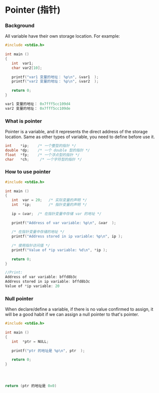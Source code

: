 # Pointer \(指针\)

### Background

All variable have their own storage location. For example:

```c
#include <stdio.h>
 
int main ()
{
   int  var1;
   char var2[10];
 
   printf("var1 变量的地址： %p\n", &var1  );
   printf("var2 变量的地址： %p\n", &var2  );
 
   return 0;
}

var1 变量的地址： 0x7fff5cc109d4
var2 变量的地址： 0x7fff5cc109de
```

### What is pointer

Pointer is a variable, and it represents the direct address of the storage location. Same as other types of variable, you need to define before use it.

```c
int    *ip;    /* 一个整型的指针 */
double *dp;    /* 一个 double 型的指针 */
float  *fp;    /* 一个浮点型的指针 */
char   *ch;     /* 一个字符型的指针 */
```

### How to use pointer

```c
#include <stdio.h>
 
int main ()
{
   int  var = 20;   /* 实际变量的声明 */
   int  *ip;        /* 指针变量的声明 */
 
   ip = &var;  /* 在指针变量中存储 var 的地址 */
 
   printf("Address of var variable: %p\n", &var  );
 
   /* 在指针变量中存储的地址 */
   printf("Address stored in ip variable: %p\n", ip );
 
   /* 使用指针访问值 */
   printf("Value of *ip variable: %d\n", *ip );
 
   return 0;
}

//Print:
Address of var variable: bffd8b3c
Address stored in ip variable: bffd8b3c
Value of *ip variable: 20
```

### Null pointer

When declare/define a variable, if there is no value confirmed to assign, it will be a good habit if we can assign a null pointer to that's pointer.

```c
#include <stdio.h>
 
int main ()
{
   int  *ptr = NULL;
 
   printf("ptr 的地址是 %p\n", ptr  );
 
   return 0;
}




return (ptr 的地址是 0x0)
```



